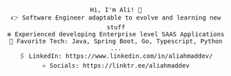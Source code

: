 <p align="center">
  <samp>
    Hi, I'm Ali! 👋 <br>
    👉 Software Engineer adaptable to evolve and learning new stuff  <br>
    ❇️ Experienced developing Enterprise level SAAS Applications<br>
    🌟 Favorite Tech: Java, Spring Boot, Go, Typescript, Python ... <br>
    🖇️ LinkedIn: https://www.linkedin.com/in/aliahmaddev/ <br>
    ✍️ Socials: https://linktr.ee/aliahmaddev
    
  </samp>
  
</p>
